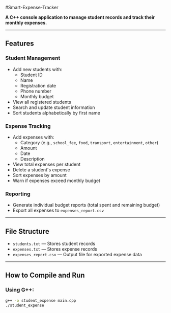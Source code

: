 #Smart-Expense-Tracker

**A C++ console application to manage student records and track their monthly expenses.**

---

## Features

### Student Management
- Add new students with:
  - Student ID
  - Name
  - Registration date
  - Phone number
  - Monthly budget
- View all registered students
- Search and update student information
- Sort students alphabetically by first name

### Expense Tracking
- Add expenses with:
  - Category (e.g., `school_fee`, `food`, `transport`, `entertainment`, `other`)
  - Amount
  - Date
  - Description
- View total expenses per student
- Delete a student's expense
- Sort expenses by amount
- Warn if expenses exceed monthly budget

### Reporting
- Generate individual budget reports (total spent and remaining budget)
- Export all expenses to `expenses_report.csv`

---

## File Structure

- `students.txt` — Stores student records
- `expenses.txt` — Stores expense records
- `expenses_report.csv` — Output file for exported expense data

---

## How to Compile and Run

### Using G++:

```bash
g++ -o student_expense main.cpp
./student_expense